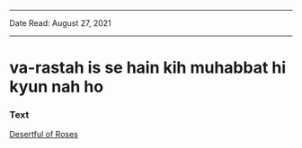 
---

Date Read: August 27, 2021

---


# va-rastah is se hain kih muhabbat hi kyun nah ho


### Text

[Desertful of Roses](http://www.columbia.edu/itc/mealac/pritchett/00ghalib/119/index_119.html)


